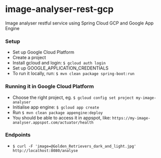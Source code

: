 # image-analyser-rest-gcp
Image analyser restful service using Spring Cloud GCP and Google App Engine

### Setup
* Set up Google Cloud Platform
* Create a project
* Install gcloud and login: `$ gcloud auth login`
* Set up GOOGLE_APPLICATION_CREDENTIALS
* To run it locally, run: `$ mvn clean package spring-boot:run`

### Running it in Google Cloud Platform
* Choose the right project, eg. `$ gcloud config set project my-image-analyser`
* Initialise app engine: `$ gcloud app create`
* Run `$ mvn clean package appengine:deploy`
* You should be able to access it in appspot, like: `https://my-image-analyser.appspot.com/actuator/health`

### Endpoints
* `$ curl -F 'image=@Golden_Retrievers_dark_and_light.jpg' http://localhost:8080/analyse`
